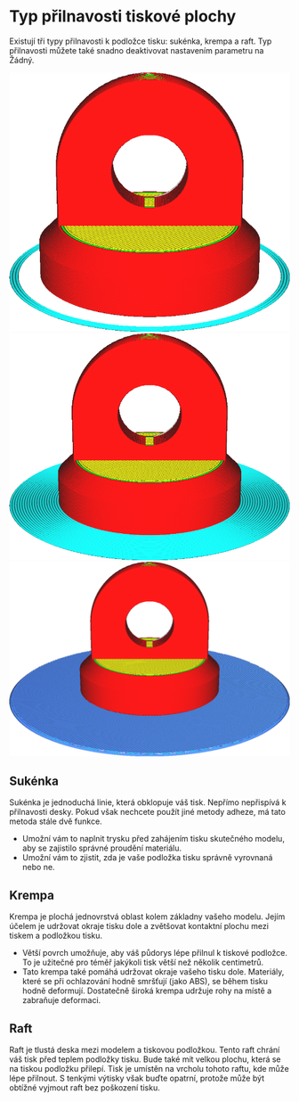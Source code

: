 Typ přilnavosti tiskové plochy
====
Existují tři typy přilnavosti k podložce tisku: sukénka, krempa a raft. Typ přilnavosti můžete také snadno deaktivovat nastavením parametru na Žádný.

![Sukénka](../../../articles/images/adhesion_type_skirt.png)
![Krempa](../../../articles/images/adhesion_type_brim.png)
![Raft](../../../articles/images/adhesion_type_raft.png)

Sukénka
----
Sukénka je jednoduchá linie, která obklopuje váš tisk. Nepřímo nepřispívá k přilnavosti desky. Pokud však nechcete použít jiné metody adheze, má tato metoda stále dvě funkce.
* Umožní vám to naplnit trysku před zahájením tisku skutečného modelu, aby se zajistilo správné proudění materiálu.
* Umožní vám to zjistit, zda je vaše podložka tisku správně vyrovnaná nebo ne.

Krempa
----
Krempa je plochá jednovrstvá oblast kolem základny vašeho modelu. Jejím účelem je udržovat okraje tisku dole a zvětšovat kontaktní plochu mezi tiskem a podložkou tisku.
* Větší povrch umožňuje, aby váš půdorys lépe přilnul k tiskové podložce. To je užitečné pro téměř jakýkoli tisk větší než několik centimetrů.
* Tato krempa také pomáhá udržovat okraje vašeho tisku dole. Materiály, které se při ochlazování hodně smršťují (jako ABS), se během tisku hodně deformují. Dostatečně široká krempa udržuje rohy na místě a zabraňuje deformaci.

Raft
----
Raft je tlustá deska mezi modelem a tiskovou podložkou. Tento raft chrání váš tisk před teplem podložky tisku. Bude také mít velkou plochu, která se na tiskou podložku přilepí. Tisk je umístěn na vrcholu tohoto raftu, kde může lépe přilnout. S tenkými výtisky však buďte opatrní, protože může být obtížné vyjmout raft bez poškození tisku.